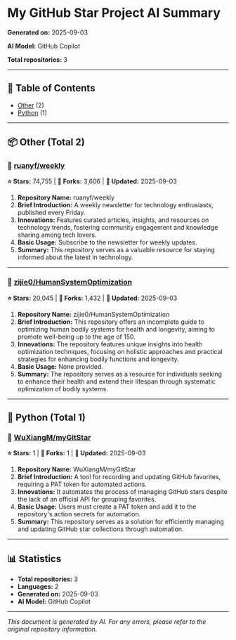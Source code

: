 # My GitHub Star Project AI Summary

**Generated on:** 2025-09-03

**AI Model:** GitHub Copilot

**Total repositories:** 3

---

## 📖 Table of Contents

- [Other](#other) (2)
- [Python](#python) (1)

---

## 📦 Other (Total 2)

### 📌 [ruanyf/weekly](https://github.com/ruanyf/weekly)

**⭐ Stars:** 74,755 | **🍴 Forks:** 3,606 | **📅 Updated:** 2025-09-03

1. **Repository Name:** ruanyf/weekly  
2. **Brief Introduction:** A weekly newsletter for technology enthusiasts, published every Friday.  
3. **Innovations:** Features curated articles, insights, and resources on technology trends, fostering community engagement and knowledge sharing among tech lovers.  
4. **Basic Usage:** Subscribe to the newsletter for weekly updates.  
5. **Summary:** This repository serves as a valuable resource for staying informed about the latest in technology.

---

### 📌 [zijie0/HumanSystemOptimization](https://github.com/zijie0/HumanSystemOptimization)

**⭐ Stars:** 20,045 | **🍴 Forks:** 1,432 | **📅 Updated:** 2025-09-03

1. **Repository Name:** zijie0/HumanSystemOptimization  
2. **Brief Introduction:** This repository offers an incomplete guide to optimizing human bodily systems for health and longevity, aiming to promote well-being up to the age of 150.  
3. **Innovations:** The repository features unique insights into health optimization techniques, focusing on holistic approaches and practical strategies for enhancing bodily functions and longevity.  
4. **Basic Usage:** None provided.  
5. **Summary:** The repository serves as a resource for individuals seeking to enhance their health and extend their lifespan through systematic optimization of bodily systems.

---

## 🐍 Python (Total 1)

### 📌 [WuXiangM/myGitStar](https://github.com/WuXiangM/myGitStar)

**⭐ Stars:** 1 | **🍴 Forks:** 1 | **📅 Updated:** 2025-09-03

1. **Repository Name:** WuXiangM/myGitStar  
2. **Brief Introduction:** A tool for recording and updating GitHub favorites, requiring a PAT token for automated actions.  
3. **Innovations:** It automates the process of managing GitHub stars despite the lack of an official API for grouping favorites.  
4. **Basic Usage:** Users must create a PAT token and add it to the repository's action secrets for automation.  
5. **Summary:** This repository serves as a solution for efficiently managing and updating GitHub star collections through automation.

---


## 📊 Statistics

- **Total repositories:** 3
- **Languages:** 2
- **Generated on:** 2025-09-03
- **AI Model:** GitHub Copilot

---

*This document is generated by AI. For any errors, please refer to the original repository information.*
